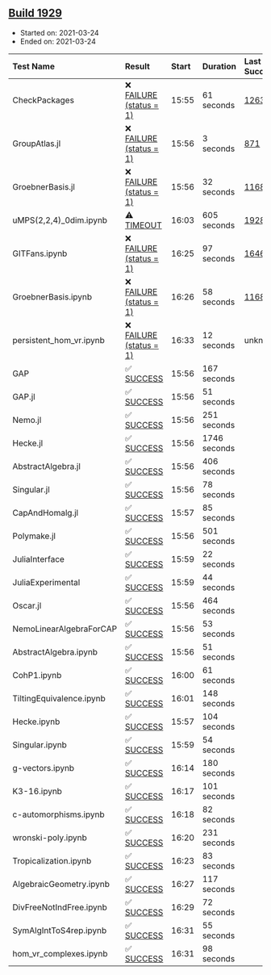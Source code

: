 ## [Build 1929](https://oscarci.mathematik.uni-kl.de/job/oscar-stable/1929/)

* Started on: 2021-03-24
* Ended on: 2021-03-24

| Test Name    | Result | Start | Duration | Last Success | First Failure |
|:-------------|:-------|:------|:---------|:-------------|:--------------|
| CheckPackages | ❌ [FAILURE (status = 1)](https://oscarci.mathematik.uni-kl.de/job/oscar-stable/1929/artifact/logs/build-1929/CheckPackages.log) | 15:55 | 61 seconds | [1263](https://oscarci.mathematik.uni-kl.de/job/oscar-stable/1263/) | [1264](https://oscarci.mathematik.uni-kl.de/job/oscar-stable/1264/) |
| GroupAtlas.jl | ❌ [FAILURE (status = 1)](https://oscarci.mathematik.uni-kl.de/job/oscar-stable/1929/artifact/logs/build-1929/GroupAtlas.jl.log) | 15:56 | 3 seconds | [871](https://oscarci.mathematik.uni-kl.de/job/oscar-stable/871/) | [872](https://oscarci.mathematik.uni-kl.de/job/oscar-stable/872/) |
| GroebnerBasis.jl | ❌ [FAILURE (status = 1)](https://oscarci.mathematik.uni-kl.de/job/oscar-stable/1929/artifact/logs/build-1929/GroebnerBasis.jl.log) | 15:56 | 32 seconds | [1168](https://oscarci.mathematik.uni-kl.de/job/oscar-stable/1168/) | [1169](https://oscarci.mathematik.uni-kl.de/job/oscar-stable/1169/) |
| uMPS(2,2,4)_0dim.ipynb | ⚠ [TIMEOUT](https://oscarci.mathematik.uni-kl.de/job/oscar-stable/1929/artifact/logs/build-1929/uMPS-2-2-4-_0dim.ipynb.log) | 16:03 | 605 seconds | [1928](https://oscarci.mathematik.uni-kl.de/job/oscar-stable/1928/) | [1929](https://oscarci.mathematik.uni-kl.de/job/oscar-stable/1929/) |
| GITFans.ipynb | ❌ [FAILURE (status = 1)](https://oscarci.mathematik.uni-kl.de/job/oscar-stable/1929/artifact/logs/build-1929/GITFans.ipynb.log) | 16:25 | 97 seconds | [1646](https://oscarci.mathematik.uni-kl.de/job/oscar-stable/1646/) | [1647](https://oscarci.mathematik.uni-kl.de/job/oscar-stable/1647/) |
| GroebnerBasis.ipynb | ❌ [FAILURE (status = 1)](https://oscarci.mathematik.uni-kl.de/job/oscar-stable/1929/artifact/logs/build-1929/GroebnerBasis.ipynb.log) | 16:26 | 58 seconds | [1168](https://oscarci.mathematik.uni-kl.de/job/oscar-stable/1168/) | [1169](https://oscarci.mathematik.uni-kl.de/job/oscar-stable/1169/) |
| persistent_hom_vr.ipynb | ❌ [FAILURE (status = 1)](https://oscarci.mathematik.uni-kl.de/job/oscar-stable/1929/artifact/logs/build-1929/persistent_hom_vr.ipynb.log) | 16:33 | 12 seconds | unknown | unknown |
| GAP | ✅ [SUCCESS](https://oscarci.mathematik.uni-kl.de/job/oscar-stable/1929/artifact/logs/build-1929/GAP.log) | 15:56 | 167 seconds |  |  |
| GAP.jl | ✅ [SUCCESS](https://oscarci.mathematik.uni-kl.de/job/oscar-stable/1929/artifact/logs/build-1929/GAP.jl.log) | 15:56 | 51 seconds |  |  |
| Nemo.jl | ✅ [SUCCESS](https://oscarci.mathematik.uni-kl.de/job/oscar-stable/1929/artifact/logs/build-1929/Nemo.jl.log) | 15:56 | 251 seconds |  |  |
| Hecke.jl | ✅ [SUCCESS](https://oscarci.mathematik.uni-kl.de/job/oscar-stable/1929/artifact/logs/build-1929/Hecke.jl.log) | 15:56 | 1746 seconds |  |  |
| AbstractAlgebra.jl | ✅ [SUCCESS](https://oscarci.mathematik.uni-kl.de/job/oscar-stable/1929/artifact/logs/build-1929/AbstractAlgebra.jl.log) | 15:56 | 406 seconds |  |  |
| Singular.jl | ✅ [SUCCESS](https://oscarci.mathematik.uni-kl.de/job/oscar-stable/1929/artifact/logs/build-1929/Singular.jl.log) | 15:56 | 78 seconds |  |  |
| CapAndHomalg.jl | ✅ [SUCCESS](https://oscarci.mathematik.uni-kl.de/job/oscar-stable/1929/artifact/logs/build-1929/CapAndHomalg.jl.log) | 15:57 | 85 seconds |  |  |
| Polymake.jl | ✅ [SUCCESS](https://oscarci.mathematik.uni-kl.de/job/oscar-stable/1929/artifact/logs/build-1929/Polymake.jl.log) | 15:56 | 501 seconds |  |  |
| JuliaInterface | ✅ [SUCCESS](https://oscarci.mathematik.uni-kl.de/job/oscar-stable/1929/artifact/logs/build-1929/JuliaInterface.log) | 15:59 | 22 seconds |  |  |
| JuliaExperimental | ✅ [SUCCESS](https://oscarci.mathematik.uni-kl.de/job/oscar-stable/1929/artifact/logs/build-1929/JuliaExperimental.log) | 15:59 | 44 seconds |  |  |
| Oscar.jl | ✅ [SUCCESS](https://oscarci.mathematik.uni-kl.de/job/oscar-stable/1929/artifact/logs/build-1929/Oscar.jl.log) | 15:56 | 464 seconds |  |  |
| NemoLinearAlgebraForCAP | ✅ [SUCCESS](https://oscarci.mathematik.uni-kl.de/job/oscar-stable/1929/artifact/logs/build-1929/NemoLinearAlgebraForCAP.log) | 15:56 | 53 seconds |  |  |
| AbstractAlgebra.ipynb | ✅ [SUCCESS](https://oscarci.mathematik.uni-kl.de/job/oscar-stable/1929/artifact/logs/build-1929/AbstractAlgebra.ipynb.log) | 15:56 | 51 seconds |  |  |
| CohP1.ipynb | ✅ [SUCCESS](https://oscarci.mathematik.uni-kl.de/job/oscar-stable/1929/artifact/logs/build-1929/CohP1.ipynb.log) | 16:00 | 61 seconds |  |  |
| TiltingEquivalence.ipynb | ✅ [SUCCESS](https://oscarci.mathematik.uni-kl.de/job/oscar-stable/1929/artifact/logs/build-1929/TiltingEquivalence.ipynb.log) | 16:01 | 148 seconds |  |  |
| Hecke.ipynb | ✅ [SUCCESS](https://oscarci.mathematik.uni-kl.de/job/oscar-stable/1929/artifact/logs/build-1929/Hecke.ipynb.log) | 15:57 | 104 seconds |  |  |
| Singular.ipynb | ✅ [SUCCESS](https://oscarci.mathematik.uni-kl.de/job/oscar-stable/1929/artifact/logs/build-1929/Singular.ipynb.log) | 15:59 | 54 seconds |  |  |
| g-vectors.ipynb | ✅ [SUCCESS](https://oscarci.mathematik.uni-kl.de/job/oscar-stable/1929/artifact/logs/build-1929/g-vectors.ipynb.log) | 16:14 | 180 seconds |  |  |
| K3-16.ipynb | ✅ [SUCCESS](https://oscarci.mathematik.uni-kl.de/job/oscar-stable/1929/artifact/logs/build-1929/K3-16.ipynb.log) | 16:17 | 101 seconds |  |  |
| c-automorphisms.ipynb | ✅ [SUCCESS](https://oscarci.mathematik.uni-kl.de/job/oscar-stable/1929/artifact/logs/build-1929/c-automorphisms.ipynb.log) | 16:18 | 82 seconds |  |  |
| wronski-poly.ipynb | ✅ [SUCCESS](https://oscarci.mathematik.uni-kl.de/job/oscar-stable/1929/artifact/logs/build-1929/wronski-poly.ipynb.log) | 16:20 | 231 seconds |  |  |
| Tropicalization.ipynb | ✅ [SUCCESS](https://oscarci.mathematik.uni-kl.de/job/oscar-stable/1929/artifact/logs/build-1929/Tropicalization.ipynb.log) | 16:23 | 83 seconds |  |  |
| AlgebraicGeometry.ipynb | ✅ [SUCCESS](https://oscarci.mathematik.uni-kl.de/job/oscar-stable/1929/artifact/logs/build-1929/AlgebraicGeometry.ipynb.log) | 16:27 | 117 seconds |  |  |
| DivFreeNotIndFree.ipynb | ✅ [SUCCESS](https://oscarci.mathematik.uni-kl.de/job/oscar-stable/1929/artifact/logs/build-1929/DivFreeNotIndFree.ipynb.log) | 16:29 | 72 seconds |  |  |
| SymAlgIntToS4rep.ipynb | ✅ [SUCCESS](https://oscarci.mathematik.uni-kl.de/job/oscar-stable/1929/artifact/logs/build-1929/SymAlgIntToS4rep.ipynb.log) | 16:31 | 55 seconds |  |  |
| hom_vr_complexes.ipynb | ✅ [SUCCESS](https://oscarci.mathematik.uni-kl.de/job/oscar-stable/1929/artifact/logs/build-1929/hom_vr_complexes.ipynb.log) | 16:31 | 98 seconds |  |  |
